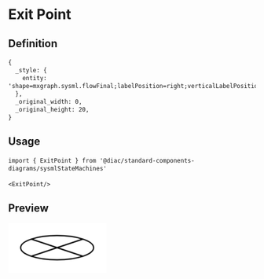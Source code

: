 # Exit Point

## Definition

```
{
  _style: { 
    entity: 'shape=mxgraph.sysml.flowFinal;labelPosition=right;verticalLabelPosition=top;spacingTop=5;spacingLeft=3;align=left;verticalAlign=top;resizable=0;html=1;',
  },
  _original_width: 0,
  _original_height: 20,
}
```

## Usage

```
import { ExitPoint } from '@diac/standard-components-diagrams/sysmlStateMachines'

<ExitPoint/>
```

## Preview

<img src="./exit-point.png" width="200"/>
